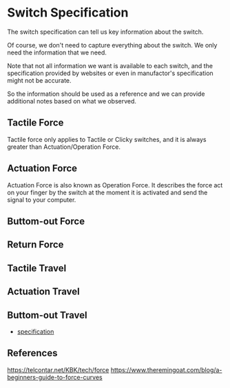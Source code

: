 # Switch Specification

The switch specification can tell us key information about the switch.

Of course, we don't need to capture everything about the switch.
We only need the information that we need.

Note that not all information we want is available to each switch,
and the specification provided by websites or even in manufactor's specification might not be accurate.

So the information should be used as a reference and we can provide additional notes based on what we observed.

## Tactile Force

Tactile force only applies to Tactile or Clicky switches, and it is always greater than Actuation/Operation Force.

## Actuation Force

Actuation Force is also known as Operation Force.
It describes the force act on your finger by the switch at the moment it is activated and send the signal to your computer.

## Buttom-out Force

## Return Force

## Tactile Travel

## Actuation Travel

## Buttom-out Travel

- [specification](https://cdn.shopify.com/s/files/1/0436/7692/6103/files/CPG1511F01S38_1.pdf?v=1599623991)

## References

https://telcontar.net/KBK/tech/force
https://www.theremingoat.com/blog/a-beginners-guide-to-force-curves
